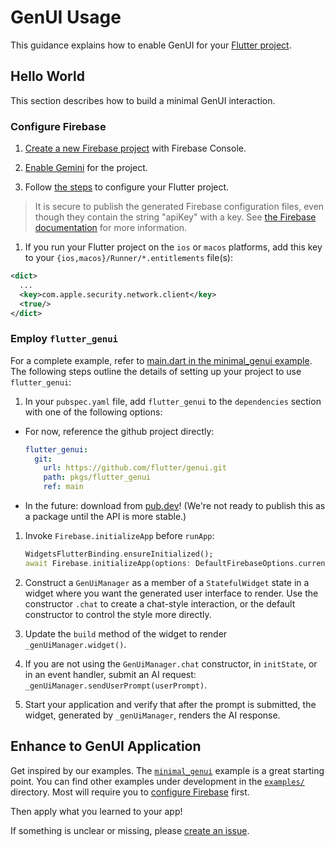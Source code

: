 # GenUI Usage

This guidance explains how to enable GenUI for your [Flutter project](https://docs.flutter.dev/reference/create-new-app).

## Hello World

This section describes how to build a minimal GenUI interaction.

### Configure Firebase

1. [Create a new Firebase project](https://support.google.com/appsheet/answer/10104995) with Firebase Console.

1. [Enable Gemini](https://firebase.google.com/docs/gemini-in-firebase/set-up-gemini)
   for the project.

1. Follow [the steps](https://firebase.google.com/docs/flutter/setup)
   to configure your Flutter project.

> It is secure to publish the generated Firebase configuration files, even though they contain the string "apiKey" with a key. See [the Firebase documentation](https://firebase.google.com/docs/projects/learn-more#config-files-objects) for more information.

1. If you run your Flutter project on the `ios` or `macos` platforms, add this key to your
   `{ios,macos}/Runner/*.entitlements` file(s):

```xml
<dict>
  ...
  <key>com.apple.security.network.client</key>
  <true/>
</dict>
```

### Employ `flutter_genui`

For a complete example, refer to [main.dart in the minimal_genui example](examples/minimal_genui/lib/main.dart). The following steps outline the details of setting up your project to use `flutter_genui`:

1. In your `pubspec.yaml` file, add `flutter_genui` to the `dependencies` section with one of the following options:

- For now, reference the github project directly:

  ```yaml
  flutter_genui:
    git:
      url: https://github.com/flutter/genui.git
      path: pkgs/flutter_genui
      ref: main
  ```

- In the future: download from [pub.dev](https://pub.dev)! (We're not ready to publish this as a package until the API is more stable.)

1. Invoke `Firebase.initializeApp` before `runApp`:

   ```dart
   WidgetsFlutterBinding.ensureInitialized();
   await Firebase.initializeApp(options: DefaultFirebaseOptions.currentPlatform);
   ```

1. Construct a `GenUiManager` as a member of a `StatefulWidget` state in a widget where you want the generated user interface to render. Use the constructor `.chat` to create a chat-style interaction, or the default constructor to control the style more directly.

1. Update the `build` method of the widget to render `_genUiManager.widget()`.

1. If you are not using the `GenUiManager.chat` constructor, in `initState`, or in an event handler,
   submit an AI request: `_genUiManager.sendUserPrompt(userPrompt)`.

1. Start your application and verify that after the prompt is submitted,
   the widget, generated by `_genUiManager`, renders the AI response.

## Enhance to GenUI Application

Get inspired by our examples. The [`minimal_genui`](examples/minimal_genui/) example is a great starting point. You can find other examples under development in the [`examples/`](examples/) directory. Most will require you to [configure Firebase](#configure-firebase) first.

Then apply what you learned to your app!

If something is unclear or missing, please [create an issue](https://github.com/flutter/genui/issues/new/choose).

